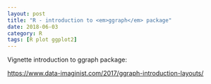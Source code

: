 ```yaml
---
layout: post
title: "R - introduction to <em>ggraph</em> package"
date: 2018-06-03
category: R
tags: [R plot ggplot2]
---
```


Vignette introduction to ggraph package:


https://www.data-imaginist.com/2017/ggraph-introduction-layouts/
